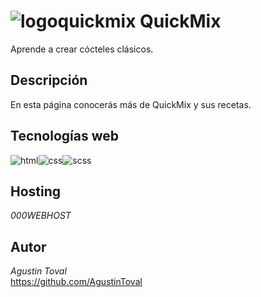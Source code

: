 
# ![logoquickmix](https://user-images.githubusercontent.com/101344852/217628342-43431b2f-cb5b-441a-b620-6863768b18fd.png) QuickMix

Aprende a crear cócteles clásicos.

## Descripción

En esta página conocerás más de QuickMix y sus recetas.

## Tecnologías web

![html](https://user-images.githubusercontent.com/101344852/217629823-977b7515-f537-429a-8370-52d7c7a21dda.png)![css](https://user-images.githubusercontent.com/101344852/217630093-66b5d226-b31e-498a-917a-00aa336fd3e6.png)![scss](https://user-images.githubusercontent.com/101344852/217630407-1ccc55b7-9739-4ead-9f24-99f72450465a.png)
   

## Hosting

_000WEBHOST_


## Autor

*Agustin Toval*  
https://github.com/AgustinToval
